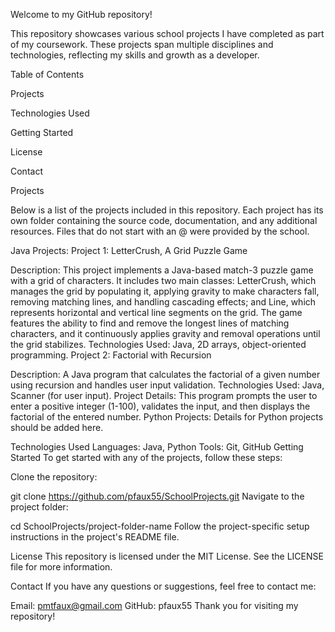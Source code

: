 Welcome to my GitHub repository!

This repository showcases various school projects I have completed as part of my coursework. These projects span multiple disciplines and technologies, reflecting my skills and growth as a developer.

Table of Contents

Projects

Technologies Used

Getting Started

License

Contact

Projects

Below is a list of the projects included in this repository. Each project has its own folder containing the source code, documentation, and any additional resources. Files that do not start with an @ were provided by the school.

Java Projects:
Project 1: LetterCrush, A Grid Puzzle Game

Description: This project implements a Java-based match-3 puzzle game with a grid of characters. It includes two main classes: LetterCrush, which manages the grid by populating it, applying gravity to make characters fall, removing matching lines, and handling cascading effects; and Line, which represents horizontal and vertical line segments on the grid. The game features the ability to find and remove the longest lines of matching characters, and it continuously applies gravity and removal operations until the grid stabilizes.
Technologies Used: Java, 2D arrays, object-oriented programming.
Project 2: Factorial with Recursion

Description: A Java program that calculates the factorial of a given number using recursion and handles user input validation.
Technologies Used: Java, Scanner (for user input).
Project Details: This program prompts the user to enter a positive integer (1-100), validates the input, and then displays the factorial of the entered number.
Python Projects:
Details for Python projects should be added here.

Technologies Used
Languages: Java, Python
Tools: Git, GitHub
Getting Started
To get started with any of the projects, follow these steps:

Clone the repository:

git clone https://github.com/pfaux55/SchoolProjects.git
Navigate to the project folder:

cd SchoolProjects/project-folder-name
Follow the project-specific setup instructions in the project's README file.

License
This repository is licensed under the MIT License. See the LICENSE file for more information.

Contact
If you have any questions or suggestions, feel free to contact me:

Email: pmtfaux@gmail.com
GitHub: pfaux55
Thank you for visiting my repository!
